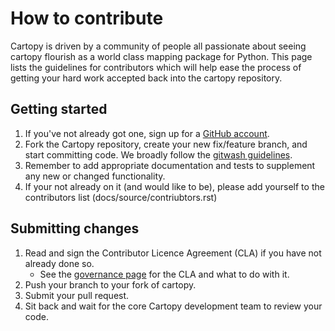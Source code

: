 How to contribute
=================

Cartopy is driven by a community of people all passionate about
seeing cartopy flourish as a world class mapping package for Python.
This page lists the guidelines for contributors which
will help ease the process of getting your hard work accepted back into
the cartopy repository.


Getting started
---------------

1. If you've not already got one, sign up for a
   [GitHub account](https://github.com/signup/free).
1. Fork the Cartopy repository, create your new fix/feature branch, and
   start committing code. We broadly follow the [gitwash guidelines](http://matthew-brett.github.com/pydagogue/gitwash/git_development.html).
1. Remember to add appropriate documentation and tests to supplement any new or changed functionality.
1. If your not already on it (and would like to be), please add yourself to the 
   contributors list (docs/source/contriubtors.rst)


Submitting changes
------------------

1. Read and sign the Contributor Licence Agreement (CLA) if you have not already done so.
    - See the [governance page](http://scitools.org.uk/pages/governance.html)
      for the CLA and what to do with it.
1. Push your branch to your fork of cartopy.
1. Submit your pull request.
1. Sit back and wait for the core Cartopy development team to review your code.

